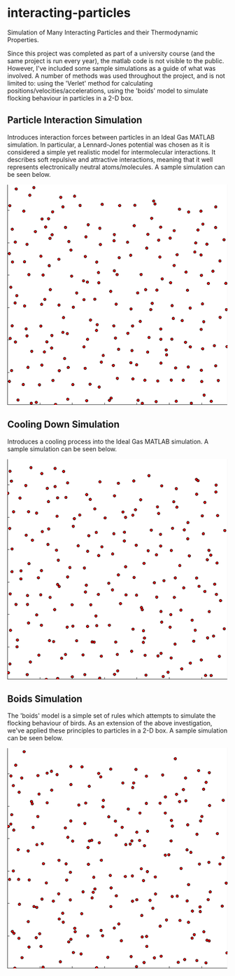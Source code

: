 # interacting-particles
Simulation of Many Interacting Particles and their Thermodynamic Properties.

Since this project was completed as part of a university course (and the same project is run every year), the matlab code is not visible to the public. However, I've included some sample simulations as a guide of what was involved. A number of methods was used throughout the project, and is not limited to: using the 'Verlet' method for calculating positions/velocities/accelerations, using the 'boids' model to simulate flocking behaviour in particles in a 2-D box.

## Particle Interaction Simulation
Introduces interaction forces between particles in an Ideal Gas MATLAB simulation. In particular, a Lennard-Jones potential was chosen as it is considered a simple yet realistic model for intermolecular interactions. It describes soft repulsive and attractive interactions, meaning that it well represents electronically neutral atoms/molecules. A sample simulation can be seen below.

![Alt Image text](previews/InteractionParticles.gif)

## Cooling Down Simulation
Introduces a cooling process into the Ideal Gas MATLAB simulation. A sample simulation can be seen below.

![Alt Image text](previews/CoolingDownParticles.gif)

## Boids Simulation
The 'boids' model is a simple set of rules which attempts to simulate the flocking behaviour of birds. As an extension of the above investigation, we've applied these principles to particles in a 2-D box. A sample simulation can be seen below.

![Alt Image text](previews/BoidParticles.gif)


